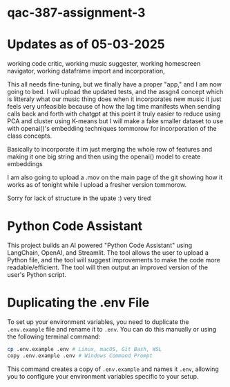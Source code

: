 # qac-387-assignment-3


# Updates as of 05-03-2025

working code critic, 
working music suggester, 
working homescreen navigator,
working dataframe import and incorporation,

This all needs fine-tuning, but we finally have a proper "app," and I am now going to bed. I will upload the updated tests, and the assgn4 concept which is litteraly what our music thing does when it incorporates new music it just feels very unfeasible because of how the lag time manifests when sending calls back and forth with chatgpt at this point it truly easier to reduce using PCA and cluster using K-means but I will make a fake smaller dataset to use with openai()'s embedding techniques tommorow for incorporation of the class concepts.

Basically to incorporate it im just merging the whole row of features and making it one big string and then using the openai() model to create embeddings

I am also going to upload a .mov on the main page of the git showing how it works as of tonight while I upload a fresher version tommorow.

Sorry for lack of structure in the upate :) very tired



# Python Code Assistant 

This project builds an AI powered "Python Code Assistant" using LangChain, OpenAI, and Streamlit. The tool allows the user to upload a Python file, and the tool will suggest improvements to make the code more readable/efficient. The tool will then output an improved version of the user's Python script. 


# Duplicating the .env File
To set up your environment variables, you need to duplicate the `.env.example` file and rename it to `.env`. You can do this manually or using the following terminal command:

```bash
cp .env.example .env # Linux, macOS, Git Bash, WSL
copy .env.example .env # Windows Command Prompt
```

This command creates a copy of `.env.example` and names it `.env`, allowing you to configure your environment variables specific to your setup.
